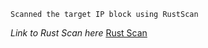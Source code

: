 ```
Scanned the target IP block using RustScan
```

*Link to Rust Scan here*
[Rust Scan](https://github.com/RustScan/RustScan)
